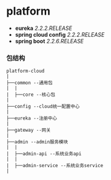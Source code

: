 # platform

* **eureka** *2.2.2.RELEASE*
* **spring cloud config** *2.2.2.RELEASE*
* **spring boot**  *2.2.6.RELEASE*

### 包结构

```
platform-cloud
|
├──common --通用包
|  |
|  ├──core --核心包
|
├──config --cloud统一配置中心
|
├──eureka --注册中心
|
├──gateway --网关
|
├──admin --admin服务模块
|  |
|  ├──admin-api --系统业务api
|  |
|  ├──admin-service --系统业务service
|

```
